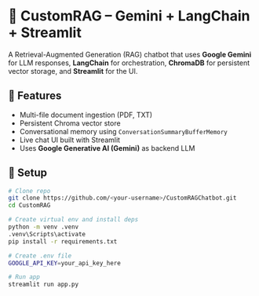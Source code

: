# 💬 CustomRAG – Gemini + LangChain + Streamlit

A Retrieval-Augmented Generation (RAG) chatbot that uses **Google Gemini** for LLM responses, **LangChain** for orchestration, **ChromaDB** for persistent vector storage, and **Streamlit** for the UI.

## 🚀 Features
- Multi-file document ingestion (PDF, TXT)
- Persistent Chroma vector store
- Conversational memory using `ConversationSummaryBufferMemory`
- Live chat UI built with Streamlit
- Uses **Google Generative AI (Gemini)** as backend LLM

## 🧩 Setup

```bash
# Clone repo
git clone https://github.com/<your-username>/CustomRAGChatbot.git
cd CustomRAG

# Create virtual env and install deps
python -m venv .venv
.venv\Scripts\activate
pip install -r requirements.txt

# Create .env file
GOOGLE_API_KEY=your_api_key_here

# Run app
streamlit run app.py
